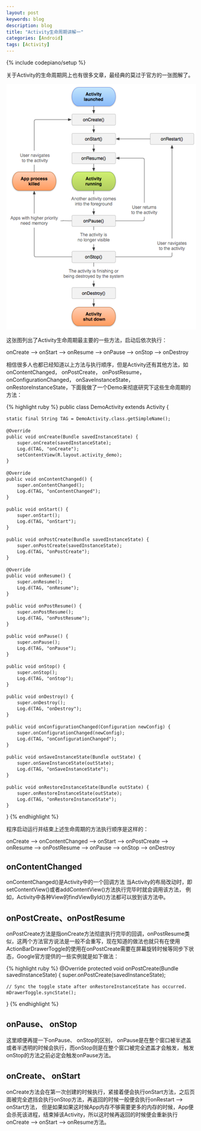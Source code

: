 ```yaml
---
layout: post
keywords: blog
description: blog
title: "Activity生命周期讲解一"
categories: [Android]
tags: [Activity]
---
```

{% include codepiano/setup %}

关于Activity的生命周期网上也有很多文章，最经典的莫过于官方的一张图解了。

<img src="/image/activity_lifecycle.png" />

这张图列出了Activity生命周期最主要的一些方法，启动后依次执行：

onCreate --> onStart --> onResume --> onPause --> onStop --> onDestroy

相信很多人也都已经知道以上方法与执行顺序，但是Activity还有其他方法，如onContentChanged， onPostCreate， onPostResume， onConfigurationChanged， onSaveInstanceState， onRestoreInstanceState，下面我做了一个Demo来彻底研究下这些生命周期的方法：

{% highlight ruby %}
public class DemoActivity extends Activity {

	static final String TAG = DemoActivity.class.getSimpleName();

	@Override
	public void onCreate(Bundle savedInstanceState) {
		super.onCreate(savedInstanceState);
		Log.d(TAG, "onCreate");
		setContentView(R.layout.activity_demo);
	}

	@Override
	public void onContentChanged() {
		super.onContentChanged();
		Log.d(TAG, "onContentChanged");
	}

	public void onStart() {
		super.onStart();
		Log.d(TAG, "onStart");
	}

	public void onPostCreate(Bundle savedInstanceState) {
		super.onPostCreate(savedInstanceState);
		Log.d(TAG, "onPostCreate");
	}

	@Override
	public void onResume() {
		super.onResume();
		Log.d(TAG, "onResume");
	}

	public void onPostResume() {
		super.onPostResume();
		Log.d(TAG, "onPostResume");
	}

	public void onPause() {
		super.onPause();
		Log.d(TAG, "onPause");
	}

	public void onStop() {
		super.onStop();
		Log.d(TAG, "onStop");
	}

	public void onDestroy() {
		super.onDestroy();
		Log.d(TAG, "onDestroy");
	}

	public void onConfigurationChanged(Configuration newConfig) {
		super.onConfigurationChanged(newConfig);
		Log.d(TAG, "onConfigurationChanged");
	}

	public void onSaveInstanceState(Bundle outState) {
		super.onSaveInstanceState(outState);
		Log.d(TAG, "onSaveInstanceState");
	}

	public void onRestoreInstanceState(Bundle outState) {
		super.onRestoreInstanceState(outState);
		Log.d(TAG, "onRestoreInstanceState");
	}
}
{% endhighlight %}

程序启动运行并结束上述生命周期的方法执行顺序是这样的：

onCreate --> onContentChanged --> onStart --> onPostCreate --> onResume --> onPostResume --> onPause --> onStop --> onDestroy

## onContentChanged

onContentChanged()是Activity中的一个回调方法
当Activity的布局改动时，即setContentView()或者addContentView()方法执行完毕时就会调用该方法， 例如，Activity中各种View的findViewById()方法都可以放到该方法中。

## onPostCreate、onPostResume

onPostCreate方法是指onCreate方法彻底执行完毕的回调，onPostResume类似，这两个方法官方说法是一般不会重写，现在知道的做法也就只有在使用ActionBarDrawerToggle的使用在onPostCreate需要在屏幕旋转时候等同步下状态，Google官方提供的一些实例就是如下做法：

{% highlight ruby %}
@Override
protected void onPostCreate(Bundle savedInstanceState) {
    super.onPostCreate(savedInstanceState);

    // Sync the toggle state after onRestoreInstanceState has occurred.
    mDrawerToggle.syncState();
}
{% endhighlight %}

## onPause、 onStop

这里顺便再提一下onPause、 onStop的区别， onPause是在整个窗口被半遮盖或者半透明的时候会执行，而onStop则是在整个窗口被完全遮盖才会触发， 触发onStop的方法之前必定会触发onPause方法。

## onCreate、 onStart

onCreate方法会在第一次创建的时候执行，紧接着便会执行onStart方法，之后页面被完全遮挡会执行onStop方法，再返回的时候一般便会执行onRestart --> onStart方法， 但是如果如果这时候App内存不够需要更多的内存的时候，App便会杀死该进程，结束掉该Activity，所以这时候再返回的时候便会重新执行onCreate --> onStart --> onResume方法。


